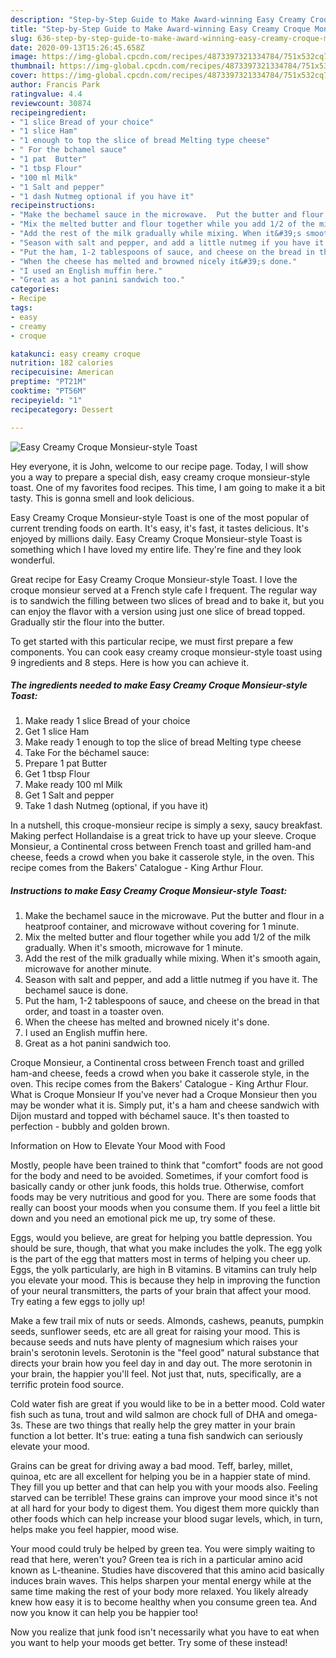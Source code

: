 ```yaml
---
description: "Step-by-Step Guide to Make Award-winning Easy Creamy Croque Monsieur-style Toast"
title: "Step-by-Step Guide to Make Award-winning Easy Creamy Croque Monsieur-style Toast"
slug: 636-step-by-step-guide-to-make-award-winning-easy-creamy-croque-monsieur-style-toast
date: 2020-09-13T15:26:45.658Z
image: https://img-global.cpcdn.com/recipes/4873397321334784/751x532cq70/easy-creamy-croque-monsieur-style-toast-recipe-main-photo.jpg
thumbnail: https://img-global.cpcdn.com/recipes/4873397321334784/751x532cq70/easy-creamy-croque-monsieur-style-toast-recipe-main-photo.jpg
cover: https://img-global.cpcdn.com/recipes/4873397321334784/751x532cq70/easy-creamy-croque-monsieur-style-toast-recipe-main-photo.jpg
author: Francis Park
ratingvalue: 4.4
reviewcount: 30874
recipeingredient:
- "1 slice Bread of your choice"
- "1 slice Ham"
- "1 enough to top the slice of bread Melting type cheese"
- " For the bchamel sauce"
- "1 pat  Butter"
- "1 tbsp Flour"
- "100 ml Milk"
- "1 Salt and pepper"
- "1 dash Nutmeg optional if you have it"
recipeinstructions:
- "Make the bechamel sauce in the microwave.  Put the butter and flour in a heatproof container, and microwave without covering for 1 minute."
- "Mix the melted butter and flour together while you add 1/2 of the milk gradually. When it&#39;s smooth, microwave for 1 minute."
- "Add the rest of the milk gradually while mixing. When it&#39;s smooth again, microwave for another minute."
- "Season with salt and pepper, and add a little nutmeg if you have it. The bechamel sauce is done."
- "Put the ham, 1-2 tablespoons of sauce, and cheese on the bread in that order, and toast in a toaster oven."
- "When the cheese has melted and browned nicely it&#39;s done."
- "I used an English muffin here."
- "Great as a hot panini sandwich too."
categories:
- Recipe
tags:
- easy
- creamy
- croque

katakunci: easy creamy croque 
nutrition: 182 calories
recipecuisine: American
preptime: "PT21M"
cooktime: "PT56M"
recipeyield: "1"
recipecategory: Dessert

---
```



![Easy Creamy Croque Monsieur-style Toast](https://img-global.cpcdn.com/recipes/4873397321334784/751x532cq70/easy-creamy-croque-monsieur-style-toast-recipe-main-photo.jpg)

Hey everyone, it is John, welcome to our recipe page. Today, I will show you a way to prepare a special dish, easy creamy croque monsieur-style toast. One of my favorites food recipes. This time, I am going to make it a bit tasty. This is gonna smell and look delicious.

Easy Creamy Croque Monsieur-style Toast is one of the most popular of current trending foods on earth. It's easy, it's fast, it tastes delicious. It's enjoyed by millions daily. Easy Creamy Croque Monsieur-style Toast is something which I have loved my entire life. They're fine and they look wonderful.

Great recipe for Easy Creamy Croque Monsieur-style Toast. I love the croque monsieur served at a French style cafe I frequent. The regular way is to sandwich the filling between two slices of bread and to bake it, but you can enjoy the flavor with a version using just one slice of bread topped. Gradually stir the flour into the butter.


To get started with this particular recipe, we must first prepare a few components. You can cook easy creamy croque monsieur-style toast using 9 ingredients and 8 steps. Here is how you can achieve it.

<!--inarticleads1-->

##### The ingredients needed to make Easy Creamy Croque Monsieur-style Toast:

1. Make ready 1 slice Bread of your choice
1. Get 1 slice Ham
1. Make ready 1 enough to top the slice of bread Melting type cheese
1. Take  For the béchamel sauce:
1. Prepare 1 pat  Butter
1. Get 1 tbsp Flour
1. Make ready 100 ml Milk
1. Get 1 Salt and pepper
1. Take 1 dash Nutmeg (optional, if you have it)


In a nutshell, this croque-monsieur recipe is simply a sexy, saucy breakfast. Making perfect Hollandaise is a great trick to have up your sleeve. Croque Monsieur, a Continental cross between French toast and grilled ham-and cheese, feeds a crowd when you bake it casserole style, in the oven. This recipe comes from the Bakers&#39; Catalogue - King Arthur Flour. 

<!--inarticleads2-->

##### Instructions to make Easy Creamy Croque Monsieur-style Toast:

1. Make the bechamel sauce in the microwave.  Put the butter and flour in a heatproof container, and microwave without covering for 1 minute.
1. Mix the melted butter and flour together while you add 1/2 of the milk gradually. When it&#39;s smooth, microwave for 1 minute.
1. Add the rest of the milk gradually while mixing. When it&#39;s smooth again, microwave for another minute.
1. Season with salt and pepper, and add a little nutmeg if you have it. The bechamel sauce is done.
1. Put the ham, 1-2 tablespoons of sauce, and cheese on the bread in that order, and toast in a toaster oven.
1. When the cheese has melted and browned nicely it&#39;s done.
1. I used an English muffin here.
1. Great as a hot panini sandwich too.


Croque Monsieur, a Continental cross between French toast and grilled ham-and cheese, feeds a crowd when you bake it casserole style, in the oven. This recipe comes from the Bakers&#39; Catalogue - King Arthur Flour. What is Croque Monsieur If you&#39;ve never had a Croque Monsieur then you may be wonder what it is. Simply put, it&#39;s a ham and cheese sandwich with Dijon mustard and topped with béchamel sauce. It&#39;s then toasted to perfection - bubbly and golden brown. 

Information on How to Elevate Your Mood with Food


Mostly, people have been trained to think that "comfort" foods are not good for the body and need to be avoided. Sometimes, if your comfort food is basically candy or other junk foods, this holds true. Otherwise, comfort foods may be very nutritious and good for you. There are some foods that really can boost your moods when you consume them. If you feel a little bit down and you need an emotional pick me up, try some of these.

Eggs, would you believe, are great for helping you battle depression. You should be sure, though, that what you make includes the yolk. The egg yolk is the part of the egg that matters most in terms of helping you cheer up. Eggs, the yolk particularly, are high in B vitamins. B vitamins can truly help you elevate your mood. This is because they help in improving the function of your neural transmitters, the parts of your brain that affect your mood. Try eating a few eggs to jolly up!

Make a few trail mix of nuts or seeds. Almonds, cashews, peanuts, pumpkin seeds, sunflower seeds, etc are all great for raising your mood. This is because seeds and nuts have plenty of magnesium which raises your brain's serotonin levels. Serotonin is the "feel good" natural substance that directs your brain how you feel day in and day out. The more serotonin in your brain, the happier you'll feel. Not just that, nuts, specifically, are a terrific protein food source.

Cold water fish are great if you would like to be in a better mood. Cold water fish such as tuna, trout and wild salmon are chock full of DHA and omega-3s. These are two things that really help the grey matter in your brain function a lot better. It's true: eating a tuna fish sandwich can seriously elevate your mood. 

Grains can be great for driving away a bad mood. Teff, barley, millet, quinoa, etc are all excellent for helping you be in a happier state of mind. They fill you up better and that can help you with your moods also. Feeling starved can be terrible! These grains can improve your mood since it's not at all hard for your body to digest them. You digest them more quickly than other foods which can help increase your blood sugar levels, which, in turn, helps make you feel happier, mood wise.

Your mood could truly be helped by green tea. You were simply waiting to read that here, weren't you? Green tea is rich in a particular amino acid known as L-theanine. Studies have discovered that this amino acid basically induces brain waves. This helps sharpen your mental energy while at the same time making the rest of your body more relaxed. You likely already knew how easy it is to become healthy when you consume green tea. And now you know it can help you be happier too!

Now you realize that junk food isn't necessarily what you have to eat when you want to help your moods get better. Try some of these instead!

